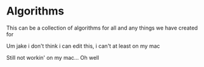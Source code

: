 # Algorithms
This can be a collection of algorithms for all and any things we have created for


Um jake i don't think i can edit this, i can't at least on my mac

Still not workin' on my mac... Oh well
